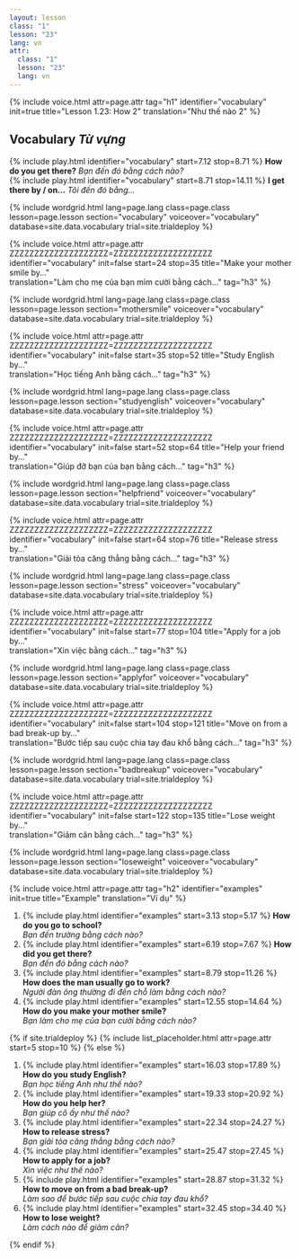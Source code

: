 ```yaml
---
layout: lesson
class: "1"
lesson: "23"
lang: vn
attr:
  class: "1"
  lesson: "23"
  lang: vn
---
```


{%  include voice.html attr=page.attr                     tag="h1"
	identifier="vocabulary"  init=true
	title="Lesson 1.23: How 2"
	translation="Như thế nào 2"
%}

## Vocabulary   *Từ vựng*

{% include play.html identifier="vocabulary" start=7.12 stop=8.71 %} **How do you get there?**   *Bạn đến đó bằng cách nào?*        
{% include play.html identifier="vocabulary" start=8.71 stop=14.11 %} **I get there by / on…**   *Tôi đến đó bằng...*

{% include wordgrid.html lang=page.lang
		class=page.class 
		lesson=page.lesson 
		section="vocabulary"
		voiceover="vocabulary"
		database=site.data.vocabulary 
		trial=site.trialdeploy %} 

{%  include voice.html attr=page.attr    ZZZZZZZZZZZZZZZZZZZZ=ZZZZZZZZZZZZZZZZZZZZ
	identifier="vocabulary"  init=false start=24 stop=35
	title="Make your mother smile by…"        
	translation="Làm cho mẹ của bạn mỉm cười bằng cách..."
    tag="h3" %}

{% include wordgrid.html lang=page.lang
		class=page.class 
		lesson=page.lesson 
		section="mothersmile"
		voiceover="vocabulary"
		database=site.data.vocabulary 
		trial=site.trialdeploy %}  

{%  include voice.html attr=page.attr    ZZZZZZZZZZZZZZZZZZZZ=ZZZZZZZZZZZZZZZZZZZZ
	identifier="vocabulary"  init=false start=35 stop=52
	title="Study English by…"        
	translation="Học tiếng Anh bằng cách..."
    tag="h3" %}

{% include wordgrid.html lang=page.lang
		class=page.class 
		lesson=page.lesson 
		section="studyenglish"
		voiceover="vocabulary"
		database=site.data.vocabulary 
		trial=site.trialdeploy %} 
   
{%  include voice.html attr=page.attr    ZZZZZZZZZZZZZZZZZZZZ=ZZZZZZZZZZZZZZZZZZZZ
	identifier="vocabulary"  init=false start=52 stop=64
	title="Help your friend by…"        
	translation="Giúp đỡ bạn của bạn bằng cách..."
    tag="h3" %}

{% include wordgrid.html lang=page.lang
		class=page.class 
		lesson=page.lesson 
		section="helpfriend"
		voiceover="vocabulary"
		database=site.data.vocabulary 
		trial=site.trialdeploy %} 

{%  include voice.html attr=page.attr    ZZZZZZZZZZZZZZZZZZZZ=ZZZZZZZZZZZZZZZZZZZZ
	identifier="vocabulary"  init=false start=64 stop=76
	title="Release stress by…"        
	translation="Giải tỏa căng thẳng bằng cách..."
    tag="h3" %}

{% include wordgrid.html lang=page.lang
		class=page.class 
		lesson=page.lesson 
		section="stress"
		voiceover="vocabulary"
		database=site.data.vocabulary 
		trial=site.trialdeploy %} 
  
{%  include voice.html attr=page.attr    ZZZZZZZZZZZZZZZZZZZZ=ZZZZZZZZZZZZZZZZZZZZ
	identifier="vocabulary"  init=false start=77 stop=104
	title="Apply for a job by…"        
	translation="Xin việc bằng cách..."
    tag="h3" %}

{% include wordgrid.html lang=page.lang
		class=page.class 
		lesson=page.lesson 
		section="applyfor"
		voiceover="vocabulary"
		database=site.data.vocabulary 
		trial=site.trialdeploy %} 
   
{%  include voice.html attr=page.attr    ZZZZZZZZZZZZZZZZZZZZ=ZZZZZZZZZZZZZZZZZZZZ
	identifier="vocabulary"  init=false start=104 stop=121
	title="Move on from a bad break-up by…"        
	translation="Bước tiếp sau cuộc chia tay đau khổ bằng cách..."
    tag="h3" %}

{% include wordgrid.html lang=page.lang
		class=page.class 
		lesson=page.lesson 
		section="badbreakup"
		voiceover="vocabulary"
		database=site.data.vocabulary 
		trial=site.trialdeploy %} 

{%  include voice.html attr=page.attr    ZZZZZZZZZZZZZZZZZZZZ=ZZZZZZZZZZZZZZZZZZZZ
	identifier="vocabulary"  init=false start=122 stop=135
	title="Lose weight by…"        
	translation="Giảm cân bằng cách..."
    tag="h3" %}

{% include wordgrid.html lang=page.lang
		class=page.class 
		lesson=page.lesson 
		section="loseweight"
		voiceover="vocabulary"
		database=site.data.vocabulary 
		trial=site.trialdeploy %} 


{%  include voice.html attr=page.attr                     tag="h2"
	identifier="examples"  init=true
	title="Example"
	translation="Ví dụ"
%}

1. {% include play.html identifier="examples" start=3.13 stop=5.17 %} **How do you go to school?**   
*Bạn đến trường bằng cách nào?*
1. {% include play.html identifier="examples" start=6.19 stop=7.67 %} **How did you get there?**  
*Bạn đến đó bằng cách nào?*
1. {% include play.html identifier="examples" start=8.79 stop=11.26 %} **How does the man usually go to work?**  
*Người đàn ông thường đi đến chỗ làm bằng cách nào?* 
1. {% include play.html identifier="examples" start=12.55 stop=14.64 %} **How do you make your mother smile?**  
*Bạn làm cho mẹ của bạn cười bằng cách nào?*

{% if site.trialdeploy %}
	{% include list_placeholder.html  attr=page.attr     start=5 stop=10 %}
	{% else %}
	
1. {% include play.html identifier="examples" start=16.03 stop=17.89 %} **How do you study English?**  
  *Bạn học tiếng Anh như thế nào?*  
1. {% include play.html identifier="examples" start=19.33 stop=20.92 %} **How do you help her?**  
  *Bạn giúp cô ấy như thế nào?*  
1. {% include play.html identifier="examples" start=22.34 stop=24.27 %} **How to release stress?**  
  *Bạn giải tỏa căng thẳng bằng cách nào?*  
1. {% include play.html identifier="examples" start=25.47 stop=27.45 %} **How to apply for a job?**  
  *Xin việc như thế nào?*  
1. {% include play.html identifier="examples" start=28.87 stop=31.32 %} **How to move on from a bad break-up?**  
  *Làm sao để bước tiếp sau cuộc chia tay đau khổ?*  
1. {% include play.html identifier="examples" start=32.45 stop=34.40 %} **How to lose weight?**  
  *Làm cách nào để giảm cân?*

{% endif %}

